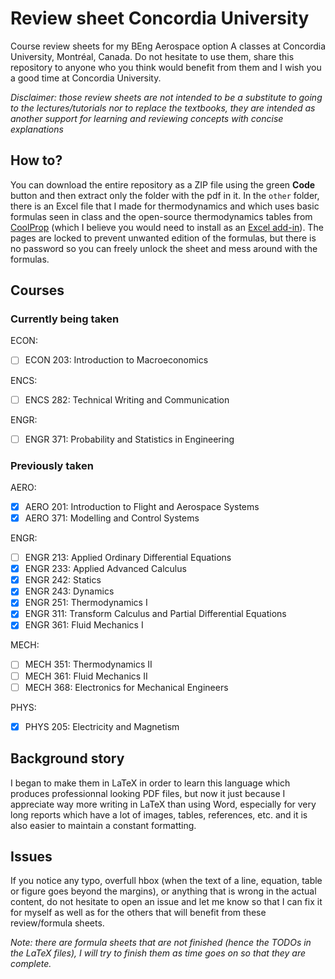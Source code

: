 # Review sheet Concordia University

Course review sheets for my BEng Aerospace option A classes at Concordia University, Montréal, Canada.
Do not hesitate to use them, share this repository to anyone who you think would benefit from them and I wish you a good time at Concordia University.

_Disclaimer: those review sheets are not intended to be a substitute to going to the lectures/tutorials nor to replace the textbooks, they are intended as another support for learning and reviewing concepts with concise explanations_

## How to?

You can download the entire repository as a ZIP file using the green **Code** button and then extract only the folder with the pdf in it.
In the `other` folder, there is an Excel file that I made for thermodynamics and which uses basic formulas seen in class and the open-source thermodynamics tables from [CoolProp](http://www.coolprop.org) (which I believe you would need to install as an [Excel add-in](http://www.coolprop.org/coolprop/wrappers/Excel/index.html#excel)). The pages are locked to prevent unwanted edition of the formulas, but there is no password so you can freely unlock the sheet and mess around with the formulas.

## Courses

### Currently being taken

ECON:

- [ ] ECON 203: Introduction to Macroeconomics

ENCS:

- [ ] ENCS 282: Technical Writing and Communication

ENGR:

- [ ] ENGR 371: Probability and Statistics in Engineering

### Previously taken

AERO:

- [x] AERO 201: Introduction to Flight and Aerospace Systems
- [x] AERO 371: Modelling and Control Systems

ENGR:

- [ ] ENGR 213: Applied Ordinary Differential Equations
- [x] ENGR 233: Applied Advanced Calculus
- [x] ENGR 242: Statics
- [x] ENGR 243: Dynamics
- [x] ENGR 251: Thermodynamics I
- [x] ENGR 311: Transform Calculus and Partial Differential Equations
- [x] ENGR 361: Fluid Mechanics I

MECH:

- [ ] MECH 351: Thermodynamics II
- [ ] MECH 361: Fluid Mechanics II
- [ ] MECH 368: Electronics for Mechanical Engineers

PHYS:

- [x] PHYS 205: Electricity and Magnetism

## Background story

I began to make them in LaTeX in order to learn this language which produces professionnal looking PDF files, but now it just because I appreciate way more writing in LaTeX than using Word, especially for very long reports which have a lot of images, tables, references, etc. and it is also easier to maintain a constant formatting.

## Issues

If you notice any typo, overfull hbox (when the text of a line, equation, table or figure goes beyond the margins), or anything that is wrong in the actual content, do not hesitate to open an issue and let me know so that I can fix it for myself as well as for the others that will benefit from these review/formula sheets.

_Note: there are formula sheets that are not finished (hence the TODOs in the LaTeX files), I will try to finish them as time goes on so that they are complete._
